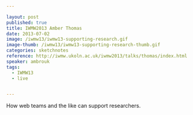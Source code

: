 ```yaml
---

layout: post
published: true
title: IWMW2013 Amber Thomas
date: 2013-07-02
image: /iwmw13/iwmw13-supporting-research.gif
image-thumb: /iwmw13/iwmw13-supporting-research-thumb.gif
categories: sketchnotes
reference: http://iwmw.ukoln.ac.uk/iwmw2013/talks/thomas/index.html
speaker: ambrouk
tags:
  - IWMW13
  - live


---
```


How web teams and the like can support researchers.
